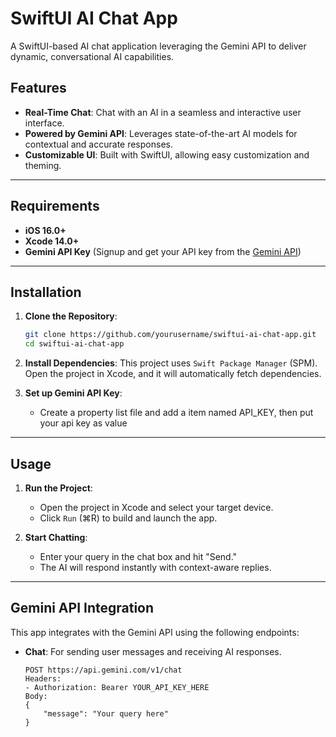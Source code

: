 # SwiftUI AI Chat App

A SwiftUI-based AI chat application leveraging the Gemini API to deliver dynamic, conversational AI capabilities.

## Features

- **Real-Time Chat**: Chat with an AI in a seamless and interactive user interface.
- **Powered by Gemini API**: Leverages state-of-the-art AI models for contextual and accurate responses.
- **Customizable UI**: Built with SwiftUI, allowing easy customization and theming.

---

## Requirements

- **iOS 16.0+**
- **Xcode 14.0+**
- **Gemini API Key** (Signup and get your API key from the [Gemini API](https://gemini-api.com))

---

## Installation

1. **Clone the Repository**:
    ```bash
    git clone https://github.com/yourusername/swiftui-ai-chat-app.git
    cd swiftui-ai-chat-app
    ```

2. **Install Dependencies**:
    This project uses `Swift Package Manager` (SPM). Open the project in Xcode, and it will automatically fetch dependencies.

3. **Set up Gemini API Key**:
    - Create a property list file and add a item named API_KEY, then put your api key as value
---

## Usage

1. **Run the Project**:
    - Open the project in Xcode and select your target device.
    - Click `Run` (⌘R) to build and launch the app.

2. **Start Chatting**:
    - Enter your query in the chat box and hit "Send."
    - The AI will respond instantly with context-aware replies.

---

## Gemini API Integration

This app integrates with the Gemini API using the following endpoints:

- **Chat**: For sending user messages and receiving AI responses.
  ```http
  POST https://api.gemini.com/v1/chat
  Headers: 
  - Authorization: Bearer YOUR_API_KEY_HERE
  Body: 
  {
      "message": "Your query here"
  }
